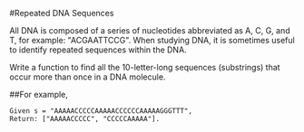 #Repeated DNA Sequences

All DNA is composed of a series of nucleotides abbreviated as A, C, G, and T, for
example: "ACGAATTCCG". When studying DNA, it is sometimes useful to
identify repeated sequences within the DNA.

Write a function to find all the 10-letter-long sequences (substrings) that occur
more than once in a DNA molecule.

##For example,
```
Given s = "AAAAACCCCCAAAAACCCCCCAAAAAGGGTTT",
Return: ["AAAAACCCCC", "CCCCCAAAAA"].
```

